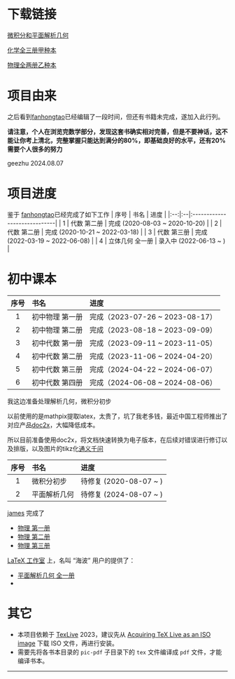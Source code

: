 # 下载链接

[微积分和平面解析几何](https://github.com/geezhu/Category-A-Textbook/releases/tag/v0.1)

[化学全三册甲种本](https://github.com/geezhu/Category-A-Textbook/releases/tag/v0.1c)

[物理全两册乙种本](https://github.com/geezhu/Category-A-Textbook/releases/tag/v0.1p)


# 项目由来

之后看到[fanhongtao](https://github.com/fanhongtao/ebooks)已经编辑了一段时间，但还有书籍未完成，遂加入此行列。

**请注意，个人在浏览完数学部分，发现这套书确实相对完善，但是不要神话，这不能让你考上清北，完整掌握只能达到满分的80%，即基础良好的水平，还有20%需要个人很多的努力**

geezhu 2024.08.07

# 项目进度
鉴于 [fanhongtao](https://github.com/fanhongtao/ebooks)已经完成了如下工作
| 序号 | 书名 | 进度                           |
|:--:|:--|:-----------------------------|
| 1 | 代数 第二册 | 完成 (2020-08-03 ~ 2020-10-20) |
| 2 | 代数 第二册 | 完成 (2020-10-21 ~ 2022-03-18) |
| 3 | 代数 第三册 | 完成 (2022-03-19 ~ 2022-06-08) |
| 4 | 立体几何 全一册 | 录入中 (2022-06-13 ~ )          |

# 初中课本

| 序号 | 书名 | 进度 |
|:--:|:--|:--|
| 1 | 初中物理 第一册 | 完成（2023-07-26 ~ 2023-08-17） |
| 2 | 初中物理 第二册 | 完成（2023-08-18 ~ 2023-09-09） |
| 3 | 初中代数 第一册 | 完成（2023-09-11 ~ 2023-11-05） |
| 4 | 初中代数 第二册 | 完成（2023-11-06 ~ 2024-04-20） |
| 5 | 初中代数 第三册 | 完成（2024-04-22 ~ 2024-06-07） |
| 6 | 初中代数 第四册 | 完成（2024-06-08 ~ 2024-08-06） |

我这边准备处理解析几何，微积分初步

以前使用的是mathpix提取latex，太贵了，坑了我老多钱，最近中国工程师推出了对应产品[doc2x](https://doc2x.noedgeai.com/)，大幅降低成本。

所以目前准备使用doc2x，将文档快速转换为电子版本，在后续对错误进行修订以及排版，以及图片的tikz化[通义千问](https://tongyi.aliyun.com/qianwen/)



| 序号 | 书名 | 进度                  |
|:--:|:--|:--------------------|
| 1 | 微积分初步 | 待修复 (2020-08-07 ~ ) |
| 2 | 平面解析几何 | 待修复 (2024-08-07 ~ )  |




[james](https://github.com/jamesfang8499/) 完成了

* [物理 第一册](https://github.com/jamesfang8499/physics1)
* [物理 第二册](https://github.com/jamesfang8499/physics2)
* [物理 第三册](https://github.com/jamesfang8499/physics3)

[LaTeX 工作室](https://www.latexstudio.net/) 上，名叫 “海波” 用户的提供了：

* [平面解析几何 全一册](https://www.latexstudio.net/index/details/index/mid/2401.html)
* 
# 其它

* 本项目依赖于 [TexLive](http://tug.org/texlive/) 2023，建议先从 [Acquiring TeX Live as an ISO image](http://tug.org/texlive/acquire-iso.html) 下载 ISO 文件，再进行安装。
* 需要先将各书本目录的 `pic-pdf` 子目录下的 `tex` 文件编译成 `pdf` 文件，才能编译书本。
---




